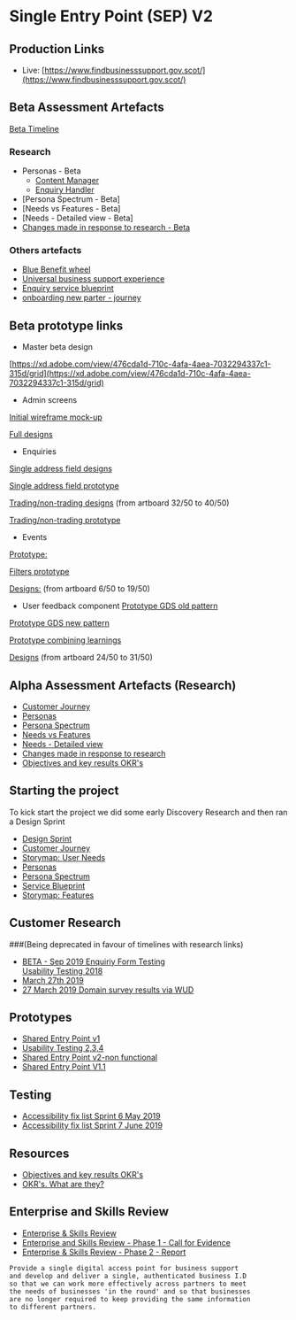# Single Entry Point (SEP) V2

## Production Links
- Live: [https://www.findbusinesssupport.gov.scot/](https://www.findbusinesssupport.gov.scot/)

## Beta Assessment Artefacts 
[Beta Timeline](/webpages/SEPtimeline.html)

### Research
- Personas - Beta
  - [Content Manager](/files/persona-Al-content.PNG)
  - [Enquiry Handler](/files/persona-Jo-enquiry-handling.PNG)
- [Persona Spectrum - Beta]
- [Needs vs Features - Beta]
- [Needs - Detailed view - Beta]
- [Changes made in response to research - Beta](files/SEPbetaCHANGES.pdf)


### Others artefacts
- [Blue Benefit wheel](/files/SEP-Solar-system-of-SEP-Beta.pdf) 
- [Universal business support experience](/files/BusinessSupportCustomerJourneyMapv3.pdf)
- [Enquiry service blueprint](/files/SEPservice-blueprint-enquiry-handling-21-10-2019.pdf)
- [onboarding new parter - journey](/files/SEP-NewPartnerJourney-oct.pdf)


## Beta prototype links
- Master beta design 

[https://xd.adobe.com/view/476cda1d-710c-4afa-4aea-7032294337c1-315d/grid](https://xd.adobe.com/view/476cda1d-710c-4afa-4aea-7032294337c1-315d/grid)
- Admin screens

[Initial wireframe mock-up](https://xd.adobe.com/view/5a465b5e-0e48-443a-6890-0daa89670e26-2c77/grid)

[Full designs](https://xd.adobe.com/view/90a613ec-bc63-4c9d-771a-7ca2e9eaa1df-e697/grid)
 
- Enquiries

[Single address field designs](https://xd.adobe.com/view/fe6c9e4b-1497-4a47-7583-59688a265f35-885d/grid/)

[Single address field prototype](https://dlrfe2.axshare.com)

[Trading/non-trading designs](https://xd.adobe.com/view/476cda1d-710c-4afa-4aea-7032294337c1-315d/screen/e28f8c21-af80-4eec-b1f9-539a987b1a05/Contact-us-trading-load-state-) (from artboard 32/50 to 40/50)

[Trading/non-trading prototype](https://ycq5at.axshare.com)
- Events

[Prototype:](https://xd.adobe.com/view/6055ce74-a142-4982-4766-d35e833aee7f-1664/?fullscreen)

[Filters prototype](https://s48f6s.axshare.com)

[Designs:](https://xd.adobe.com/view/476cda1d-710c-4afa-4aea-7032294337c1-315d/screen/e07b3654-3033-4e7d-8f07-d1e70bd4d60a/Results-page-Events-selected) (from artboard 6/50 to 19/50)

- User feedback component
[Prototype GDS old pattern](https://i3950z.axshare.com)

[Prototype GDS new pattern](https://lis9wi.axshare.com)

[Prototype combining learnings](https://s8xaxo.axshare.com)

[Designs](https://xd.adobe.com/view/476cda1d-710c-4afa-4aea-7032294337c1-315d/screen/2d9cdbb5-d353-43de-a740-920912132684/Support-detail-page-showing-user-feedback-componen) (from artboard 24/50 to 31/50)


## Alpha Assessment Artefacts (Research)
- [Customer Journey](/files/SingleEntryJourney.pdf)
- [Personas](/files/SEPpersonas3.pdf)
- [Persona Spectrum](/files/SEPspectrum.pdf)
- [Needs vs Features](/files/SEPneedsFEATURES.pdf)
- [Needs - Detailed view](/files/NEEDS_DETAILED.pdf)
- [Changes made in response to research](/files/SEP_Changes.pdf)
- [Objectives and key results OKR's](/files/SEPOKR.pdf)

## Starting the project
To kick start the project we did some early Discovery Research and then ran a Design Sprint
- [Design Sprint](/files/5day.png)
- [Customer Journey](/files/SingleEntryJourney.pdf)
- [Storymap: User Needs ](/files/SEPNeeds.pdf)
- [Personas](/files/SEPpersonas3.pdf)
- [Persona Spectrum](/files/SEPspectrum.pdf)
- [Service Blueprint](/files/SEPblueprint.pdf)
- [Storymap: Features ](/files/SEPfeatures.pdf)

## Customer Research
###(Being deprecated in favour of timelines with research links)
- [BETA - Sep 2019 Enquiriy Form Testing](/files/SEP_EnquiryFormTestingSept2019_V5b.pptx)  
[Usability Testing 2018](/files/SEPtest.png)
- [March  27th 2019](/files/testrounds/sep27mar_V2.pdf)
- [27 March 2019 Domain survey results via WUD](https://www.surveymonkey.com/results/SM-XKLQTVVNV/)

## Prototypes
- [Shared Entry Point v1](https://xd.adobe.com/view/a58d8f43-5637-4507-6651-10c61d93b8d7-d3bc/?fullscreen)
- [Usability Testing 2,3,4](/files/SEPtest2.png)
- [Shared Entry Point v2-non functional](https://xd.adobe.com/view/11ddee6c-4798-41a8-451c-47dc1452eaf7-67ec/)
- [Shared Entry Point V1.1](https://xd.adobe.com/view/8bef5999-e66a-4c8d-5007-02773134ba2f-fdde/?fullscreen)

## Testing
- [Accessibility fix list Sprint 6 May 2019](/webpages/a11y_6.md)
- [Accessibility fix list Sprint 7 June 2019](/webpages/a11y_7.md)

## Resources
- [Objectives and key results OKR's](/files/SEPOKR.pdf)
- [OKR's. What are they?](https://rework.withgoogle.com/guides/set-goals-with-okrs/steps/introduction/)

## Enterprise and Skills Review

- [Enterprise & Skills Review](https://www.gov.scot/policies/economic-growth/enterprise-and-skills-review/)
- [Enterprise and Skills Review - Phase 1 - Call for Evidence](https://www.gov.scot/publications/enterprise-skills-review-report-phase-1/pages/1/)
- [Enterprise & Skills Review - Phase 2 - Report](https://www.gov.scot/publications/enterprise-skills-review-report-phase-2/)


```
Provide a single digital access point for business support
and develop and deliver a single, authenticated business I.D
so that we can work more effectively across partners to meet
the needs of businesses 'in the round' and so that businesses
are no longer required to keep providing the same information
to different partners.
```
